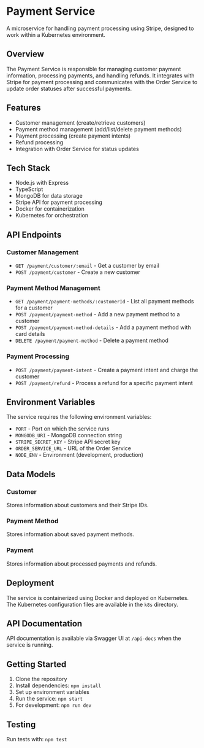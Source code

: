 # Payment Service

A microservice for handling payment processing using Stripe, designed to work within a Kubernetes environment.

## Overview

The Payment Service is responsible for managing customer payment information, processing payments, and handling refunds. It integrates with Stripe for payment processing and communicates with the Order Service to update order statuses after successful payments.

## Features

- Customer management (create/retrieve customers)
- Payment method management (add/list/delete payment methods)
- Payment processing (create payment intents)
- Refund processing
- Integration with Order Service for status updates

## Tech Stack

- Node.js with Express
- TypeScript
- MongoDB for data storage
- Stripe API for payment processing
- Docker for containerization
- Kubernetes for orchestration

## API Endpoints

### Customer Management

- `GET /payment/customer/:email` - Get a customer by email
- `POST /payment/customer` - Create a new customer

### Payment Method Management

- `GET /payment/payment-methods/:customerId` - List all payment methods for a customer
- `POST /payment/payment-method` - Add a new payment method to a customer
- `POST /payment/payment-method-details` - Add a payment method with card details
- `DELETE /payment/payment-method` - Delete a payment method

### Payment Processing

- `POST /payment/payment-intent` - Create a payment intent and charge the customer
- `POST /payment/refund` - Process a refund for a specific payment intent

## Environment Variables

The service requires the following environment variables:

- `PORT` - Port on which the service runs
- `MONGODB_URI` - MongoDB connection string
- `STRIPE_SECRET_KEY` - Stripe API secret key
- `ORDER_SERVICE_URL` - URL of the Order Service
- `NODE_ENV` - Environment (development, production)

## Data Models

### Customer

Stores information about customers and their Stripe IDs.

### Payment Method

Stores information about saved payment methods.

### Payment

Stores information about processed payments and refunds.

## Deployment

The service is containerized using Docker and deployed on Kubernetes. The Kubernetes configuration files are available in the `k8s` directory.

## API Documentation

API documentation is available via Swagger UI at `/api-docs` when the service is running.

## Getting Started

1. Clone the repository
2. Install dependencies: `npm install`
3. Set up environment variables
4. Run the service: `npm start`
5. For development: `npm run dev`

## Testing

Run tests with: `npm test`
